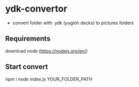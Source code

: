 # ydk-convertor

- convert folder with .ydk (yugioh decks) to pictures folders

## Requirements

download node (https://nodejs.org/en/)

## Start convert

npm i
node index.js YOUR_FOLDER_PATH
